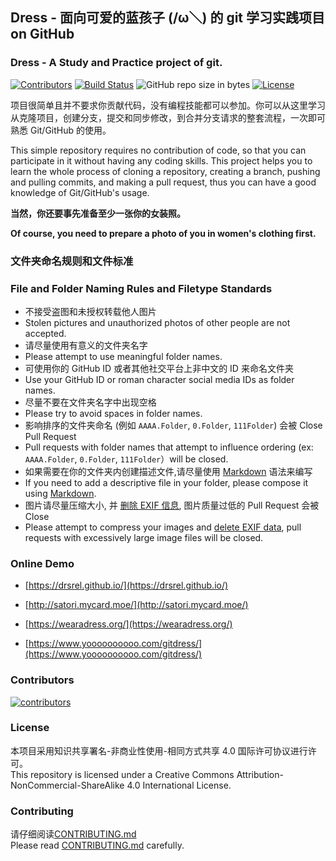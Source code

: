 ## Dress - 面向可爱的蓝孩子 (/ω＼) 的 git 学习实践项目 on GitHub

### Dress - A Study and Practice project of git.

[![Contributors](https://img.shields.io/github/contributors/komeiji-satori/Dress.svg)](https://github.com/komeiji-satori/Dress/graphs/contributors)
[![Build Status](https://www.travis-ci.org/komeiji-satori/Dress.svg?branch=master)](https://www.travis-ci.org/komeiji-satori/Dress)
![GitHub repo size in bytes](https://img.shields.io/github/repo-size/komeiji-satori/Dress.svg)
[![License](https://i.creativecommons.org/l/by-nc-sa/4.0/88x31.png)](http://creativecommons.org/licenses/by-nc-sa/4.0/)  

项目很简单且并不要求你贡献代码，没有编程技能都可以参加。你可以从这里学习从克隆项目，创建分支，提交和同步修改，到合并分支请求的整套流程，一次即可熟悉 Git/GitHub 的使用。 

This simple repository requires no contribution of code, so that you can participate in it without having any coding skills. This project helps you to learn the whole process of cloning a repository, creating a branch, pushing and pulling commits, and making a pull request, thus you can have a good knowledge of Git/GitHub's usage.

**当然，你还要事先准备至少一张你的女装照。**

**Of course, you need to prepare a photo of you in women's clothing first.**

### 文件夹命名规则和文件标准
### File and Folder Naming Rules and Filetype Standards

 - 不接受盗图和未授权转载他人图片
 - Stolen pictures and unauthorized photos of other people are not accepted.
 - 请尽量使用有意义的文件夹名字
 - Please attempt to use meaningful folder names.
 - 可使用你的 GitHub ID 或者其他社交平台上非中文的 ID 来命名文件夹
 - Use your GitHub ID or roman character social media IDs as folder names.
 - 尽量不要在文件夹名字中出现空格
 - Please try to avoid spaces in folder names.
 - 影响排序的文件夹命名 (例如 ```AAAA.Folder```, ```0.Folder```, ```111Folder```) 会被 Close Pull Request
 - Pull requests with folder names that attempt to influence ordering (ex: ```AAAA.Folder```, ```0.Folder```, ```111Folder```）will be closed. 
 - 如果需要在你的文件夹内创建描述文件,请尽量使用 [Markdown](https://en.wikipedia.org/wiki/Markdown) 语法来编写
 - If you need to add a descriptive file in your folder, please compose it using [Markdown](https://en.wikipedia.org/wiki/Markdown).
 - 图片请尽量压缩大小, 并 [删除 EXIF 信息](https://github.com/komeiji-satori/Dress/blob/master/CONTRIBUTING.md), 图片质量过低的 Pull Request 会被 Close
 - Please attempt to compress your images and [delete EXIF data](https://github.com/komeiji-satori/Dress/blob/master/CONTRIBUTING.md), pull requests with excessively large image files will be closed.
 

### Online Demo
- [https://drsrel.github.io/](https://drsrel.github.io/)

- [http://satori.mycard.moe/](http://satori.mycard.moe/)

- [https://wearadress.org/](https://wearadress.org/)

- [https://www.yoooooooooo.com/gitdress/](https://www.yoooooooooo.com/gitdress/)


### Contributors
[![contributors](https://opencollective.com/Dress/contributors.svg?width=890&button=false)](https://github.com/komeiji-satori/Dress/graphs/contributors)

### License
本项目采用知识共享署名-非商业性使用-相同方式共享 4.0 国际许可协议进行许可。  
This repository is licensed under a Creative Commons Attribution-NonCommercial-ShareAlike 4.0 International License.

### Contributing
请仔细阅读[CONTRIBUTING.md](https://github.com/komeiji-satori/Dress/blob/master/CONTRIBUTING.md)  
Please read [CONTRIBUTING.md](https://github.com/komeiji-satori/Dress/blob/master/CONTRIBUTING.md) carefully.
